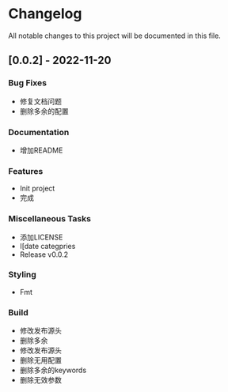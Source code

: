# Changelog

All notable changes to this project will be documented in this file.

## [0.0.2] - 2022-11-20

### Bug Fixes

- 修复文档问题
- 删除多余的配置

### Documentation

- 增加README

### Features

- Init project
- 完成

### Miscellaneous Tasks

- 添加LICENSE
- I[date categpries
- Release v0.0.2

### Styling

- Fmt

### Build

- 修改发布源头
- 删除多余
- 修改发布源头
- 删除无用配置
- 删除多余的keywords
- 删除无效参数

<!-- generated by git-cliff -->
